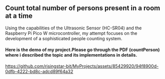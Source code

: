 ## Count total number of persons present in a room at a time<br>
Using the capabilities of the Ultrasonic Sensor (HC-SR04) and the Raspberry Pi Pico
W microcontroller, my attempt focuses on the development of a sophisticated
people counting system.

#### Here is the demo of my project.Please go through the PDF (countPerson) where i described the topic and its implementations in details.<br>

https://github.com/risingstar-bit/MyProjects/assets/85429920/94f8900d-0dfb-4222-bd8c-adcd89f64a32

